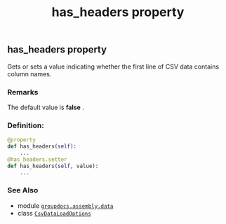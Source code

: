 ﻿---
title: has_headers property
second_title: GroupDocs.Assembly for Python via .NET API References
description: 
type: docs
url: /python-net/groupdocs.assembly.data/csvdataloadoptions/has_headers/
is_root: false
weight: 50
---

## has_headers property


Gets or sets a value indicating whether the first line of CSV data contains column names.

### Remarks 


The default value is **false** .
### Definition:
```python
@property
def has_headers(self):
    ...
@has_headers.setter
def has_headers(self, value):
    ...
```

### See Also
* module [`groupdocs.assembly.data`](../../)
* class [`CsvDataLoadOptions`](/assembly/python-net/groupdocs.assembly.data/csvdataloadoptions)
